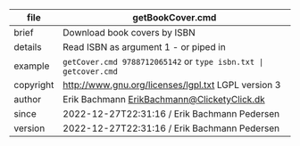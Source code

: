 

file      |getBookCover.cmd
---|---
brief     |Download book covers by ISBN
details   |Read ISBN as argument 1 - or piped in
example   |    `getCover.cmd 9788712065142` or `type isbn.txt \| getcover.cmd`
copyright |http://www.gnu.org/licenses/lgpl.txt LGPL version 3
author    |Erik Bachmann <ErikBachmann@ClicketyClick.dk>
since     |2022-12-27T22:31:16 / Erik Bachmann Pedersen
version   |2022-12-27T22:31:16 / Erik Bachmann Pedersen
